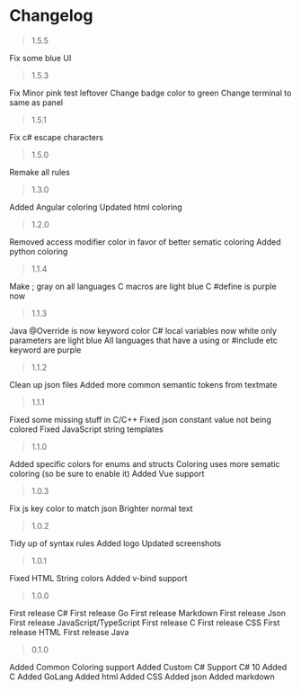 # Changelog

> 1.5.5

Fix some blue UI

> 1.5.3

Fix Minor pink test leftover
Change badge color to green
Change terminal to same as panel

> 1.5.1

Fix c# escape characters

> 1.5.0

Remake all rules

> 1.3.0

Added Angular coloring
Updated html coloring

> 1.2.0

Removed access modifier color in favor of better sematic coloring
Added python coloring

> 1.1.4

Make ; gray on all languages
C macros are light blue
C #define is purple now

> 1.1.3

Java @Override is now keyword color
C# local variables now white only parameters are light blue
All languages that have a using or #include etc keyword are purple

> 1.1.2

Clean up json files
Added more common semantic tokens from textmate

> 1.1.1

Fixed some missing stuff in C/C++
Fixed json constant value not being colored
Fixed JavaScript string templates

> 1.1.0

Added specific colors for enums and structs
Coloring uses more sematic coloring (so be sure to enable it)
Added Vue support

> 1.0.3

Fix js key color to match json
Brighter normal text

> 1.0.2

Tidy up of syntax rules
Added logo
Updated screenshots

> 1.0.1

Fixed HTML String colors
Added v-bind support

> 1.0.0

First release C#
First release Go
First release Markdown
First release Json
First release JavaScript/TypeScript
First release C
First release CSS
First release HTML
First release Java

> 0.1.0

Added Common Coloring support
Added Custom C# Support C# 10
Added C
Added GoLang
Added html
Added CSS
Added json
Added markdown
